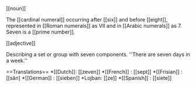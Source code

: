[[noun]]

The [[cardinal numeral]] occurring after [[six]] and before [[eight]], represented in [[Roman numerals]] as VII and in [[Arabic numerals]] as 7. Seven is a [[prime number]].

[[adjective]]

Describing a set or group with seven components. ''There are seven days in a week.''


==Translations==
*[[Dutch]]: [[zeven]]
*[[French]] : [[sept]]
*[[Frisian]] : [[sân]
*[[German]] : [[sieben]]
*Lojban: [[ze]]
*[[Spanish]] : [[siete]]